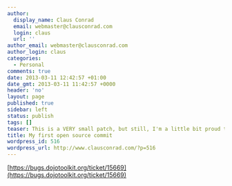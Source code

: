 ```yaml
---
author:
  display_name: Claus Conrad
  email: webmaster@clausconrad.com
  login: claus
  url: ''
author_email: webmaster@clausconrad.com
author_login: claus
categories:
  - Personal
comments: true
date: 2013-03-11 12:42:57 +01:00
date_gmt: 2013-03-11 11:42:57 +0000
header: 'no'
layout: page
published: true
sidebar: left
status: publish
tags: []
teaser: This is a VERY small patch, but still, I'm a little bit proud that my first try to commit a patch to an open source project was accepted ;-)
title: My first open source commit
wordpress_id: 516
wordpress_url: http://www.clausconrad.com/?p=516
---
```

[https://bugs.dojotoolkit.org/ticket/15669](https://bugs.dojotoolkit.org/ticket/15669)
